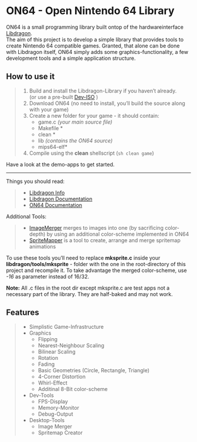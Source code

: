 <h1 id="on64-open-nintendo-64-library">ON64 - Open Nintendo 64 Library</h1>

<p>ON64 is a small programming library built ontop of the hardwareinterface <a href="https://github.com/DragonMinded/libdragon">Libdragon</a>. <br>
The aim of this project is to develop a simple library that provides tools to create Nintendo 64 compatible games. Granted, that alone can be done with Libdragon itself, ON64 simply adds some graphics-functionality, a few development tools and a simple application structure.</p>

<h2 id="how-to-use-it">How to use it</h2>

<blockquote>
  <ol>
  <li>Build and install the Libdragon-Library if you haven’t already. <br>
  (or use a pre-built <a href="https://www.neoflash.com/forum/index.php?topic=7444.0">Dev-ISO</a> )</li>
  <li>Download ON64 (no need to install, you’ll build the source along with your game)</li>
  <li>Create a new folder for your game - it should contain: <br>
  <ul><li>game.c <em>(your main source file)</em></li>
  <li>Makefile *</li>
  <li>clean *</li>
  <li>lib <em>(contains the ON64 source)</em></li>
  <li>mips64-elf*</li></ul></li>
  <li>Compile using the <i class="icon-cog"></i><strong>clean</strong> shellscript (<code>sh clean game</code>)</li>
  </ol>
</blockquote>

<p>Have a look at the demo-apps to get started.</p>

<hr>

<p>Things you should read:</p>

<blockquote>
  <ul>
  <li><a href="https://dragonminded.com/n64dev/">Libdragon Info</a></li>
  <li><a href="https://dragonminded.com/n64dev/libdragon/doxygen/group__libdragon.html">Libdragon Documentation</a></li>
  <li><a href="http://does-not-exist-yet">ON64 Documentation</a></li>
  </ul>
</blockquote>

<p>Additional Tools:</p>

<blockquote>
  <ul>
  <li><a href="https://github.com/TheRDavid/ImageMerge">ImageMerger</a> merges to images into one (by sacrificing color-depth) by using an additional color-scheme implemented in ON64</li>
  <li><a href="https://github.com/TheRDavid/Spritemapper">SpriteMapper</a> is a tool to create, arrange and merge spritemap animations</li>
  </ul>
</blockquote>

<p>To use these tools you’ll need to replace <i class="icon-file"></i><strong>mksprite.c</strong> inside your <i class="icon-folder-open"></i><strong>libdragon/tools/mksprite</strong> - folder with the one in the root-directory of this project and recompile it. To take advantage the merged color-scheme, use <em>-16</em> as parameter instead of 16/32.</p>

<p><strong>Note:</strong> All .c files in the root dir except mksprite.c are test apps not a necessary part of the library. They are half-baked and may not work.</p>

<h2 id="features">Features</h2>

<blockquote>
  <ul>
  <li>Simplistic Game-Infrastructure</li>
  <li>Graphics <br>
  <ul><li>Flipping</li>
  <li>Nearest-Neighbour Scaling</li>
  <li>Bilinear Scaling</li>
  <li>Rotation</li>
  <li>Fading</li>
  <li>Basic Geometries (Circle, Rectangle, Triangle)</li>
  <li>4-Corner Distortion</li>
  <li>Whirl-Effect</li>
  <li>Additinal 8-Bit color-scheme</li></ul></li>
  <li>Dev-Tools <br>
  <ul><li>FPS-Display</li>
  <li>Memory-Monitor</li>
  <li>Debug-Output</li></ul></li>
  <li>Desktop-Tools <br>
  <ul><li>Image Merger</li>
  <li>Spritemap Creator</li></ul></li>
  </ul>
</blockquote>
